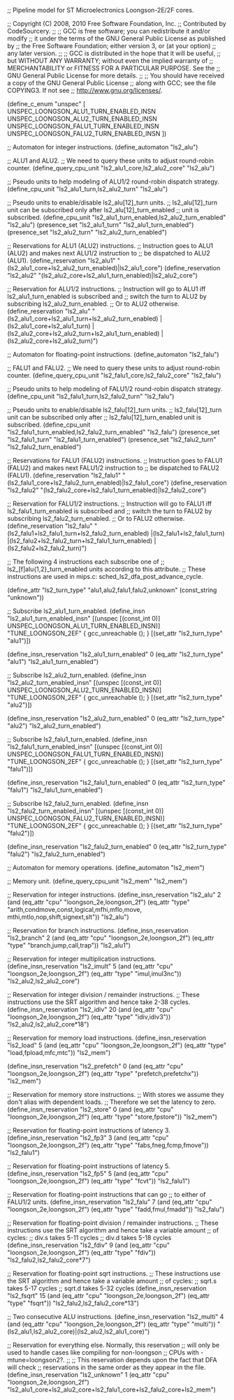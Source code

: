 ;; Pipeline model for ST Microelectronics Loongson-2E/2F cores.

;; Copyright (C) 2008, 2010 Free Software Foundation, Inc.
;; Contributed by CodeSourcery.
;;
;; GCC is free software; you can redistribute it and/or modify
;; it under the terms of the GNU General Public License as published by
;; the Free Software Foundation; either version 3, or (at your option)
;; any later version.
;;
;; GCC is distributed in the hope that it will be useful,
;; but WITHOUT ANY WARRANTY; without even the implied warranty of
;; MERCHANTABILITY or FITNESS FOR A PARTICULAR PURPOSE.  See the
;; GNU General Public License for more details.
;;
;; You should have received a copy of the GNU General Public License
;; along with GCC; see the file COPYING3.  If not see
;; <http://www.gnu.org/licenses/>.

(define_c_enum "unspec" [
  UNSPEC_LOONGSON_ALU1_TURN_ENABLED_INSN
  UNSPEC_LOONGSON_ALU2_TURN_ENABLED_INSN
  UNSPEC_LOONGSON_FALU1_TURN_ENABLED_INSN
  UNSPEC_LOONGSON_FALU2_TURN_ENABLED_INSN
])

;; Automaton for integer instructions.
(define_automaton "ls2_alu")

;; ALU1 and ALU2.
;; We need to query these units to adjust round-robin counter.
(define_query_cpu_unit "ls2_alu1_core,ls2_alu2_core" "ls2_alu")

;; Pseudo units to help modeling of ALU1/2 round-robin dispatch strategy.
(define_cpu_unit "ls2_alu1_turn,ls2_alu2_turn" "ls2_alu")

;; Pseudo units to enable/disable ls2_alu[12]_turn units.
;; ls2_alu[12]_turn unit can be subscribed only after ls2_alu[12]_turn_enabled
;; unit is subscribed.
(define_cpu_unit "ls2_alu1_turn_enabled,ls2_alu2_turn_enabled" "ls2_alu")
(presence_set "ls2_alu1_turn" "ls2_alu1_turn_enabled")
(presence_set "ls2_alu2_turn" "ls2_alu2_turn_enabled")

;; Reservations for ALU1 (ALU2) instructions.
;; Instruction goes to ALU1 (ALU2) and makes next ALU1/2 instruction to
;; be dispatched to ALU2 (ALU1).
(define_reservation "ls2_alu1"
  "(ls2_alu1_core+ls2_alu2_turn_enabled)|ls2_alu1_core")
(define_reservation "ls2_alu2"
  "(ls2_alu2_core+ls2_alu1_turn_enabled)|ls2_alu2_core")

;; Reservation for ALU1/2 instructions.
;; Instruction will go to ALU1 iff ls2_alu1_turn_enabled is subscribed and
;; switch the turn to ALU2 by subscribing ls2_alu2_turn_enabled.
;; Or to ALU2 otherwise.
(define_reservation "ls2_alu"
  "(ls2_alu1_core+ls2_alu1_turn+ls2_alu2_turn_enabled)
   |(ls2_alu1_core+ls2_alu1_turn)
   |(ls2_alu2_core+ls2_alu2_turn+ls2_alu1_turn_enabled)
   |(ls2_alu2_core+ls2_alu2_turn)")

;; Automaton for floating-point instructions.
(define_automaton "ls2_falu")

;; FALU1 and FALU2.
;; We need to query these units to adjust round-robin counter.
(define_query_cpu_unit "ls2_falu1_core,ls2_falu2_core" "ls2_falu")

;; Pseudo units to help modeling of FALU1/2 round-robin dispatch strategy.
(define_cpu_unit "ls2_falu1_turn,ls2_falu2_turn" "ls2_falu")

;; Pseudo units to enable/disable ls2_falu[12]_turn units.
;; ls2_falu[12]_turn unit can be subscribed only after
;; ls2_falu[12]_turn_enabled unit is subscribed.
(define_cpu_unit "ls2_falu1_turn_enabled,ls2_falu2_turn_enabled" "ls2_falu")
(presence_set "ls2_falu1_turn" "ls2_falu1_turn_enabled")
(presence_set "ls2_falu2_turn" "ls2_falu2_turn_enabled")

;; Reservations for FALU1 (FALU2) instructions.
;; Instruction goes to FALU1 (FALU2) and makes next FALU1/2 instruction to
;; be dispatched to FALU2 (FALU1).
(define_reservation "ls2_falu1"
  "(ls2_falu1_core+ls2_falu2_turn_enabled)|ls2_falu1_core")
(define_reservation "ls2_falu2"
  "(ls2_falu2_core+ls2_falu1_turn_enabled)|ls2_falu2_core")

;; Reservation for FALU1/2 instructions.
;; Instruction will go to FALU1 iff ls2_falu1_turn_enabled is subscribed and
;; switch the turn to FALU2 by subscribing ls2_falu2_turn_enabled.
;; Or to FALU2 otherwise.
(define_reservation "ls2_falu"
  "(ls2_falu1+ls2_falu1_turn+ls2_falu2_turn_enabled)
   |(ls2_falu1+ls2_falu1_turn)
   |(ls2_falu2+ls2_falu2_turn+ls2_falu1_turn_enabled)
   |(ls2_falu2+ls2_falu2_turn)")

;; The following 4 instructions each subscribe one of
;; ls2_[f]alu{1,2}_turn_enabled units according to this attribute.
;; These instructions are used in mips.c: sched_ls2_dfa_post_advance_cycle.

(define_attr "ls2_turn_type" "alu1,alu2,falu1,falu2,unknown"
  (const_string "unknown"))

;; Subscribe ls2_alu1_turn_enabled.
(define_insn "ls2_alu1_turn_enabled_insn"
  [(unspec [(const_int 0)] UNSPEC_LOONGSON_ALU1_TURN_ENABLED_INSN)]
  "TUNE_LOONGSON_2EF"
  { gcc_unreachable (); }
  [(set_attr "ls2_turn_type" "alu1")])

(define_insn_reservation "ls2_alu1_turn_enabled" 0
  (eq_attr "ls2_turn_type" "alu1")
  "ls2_alu1_turn_enabled")

;; Subscribe ls2_alu2_turn_enabled.
(define_insn "ls2_alu2_turn_enabled_insn"
  [(unspec [(const_int 0)] UNSPEC_LOONGSON_ALU2_TURN_ENABLED_INSN)]
  "TUNE_LOONGSON_2EF"
  { gcc_unreachable (); }
  [(set_attr "ls2_turn_type" "alu2")])

(define_insn_reservation "ls2_alu2_turn_enabled" 0
  (eq_attr "ls2_turn_type" "alu2")
  "ls2_alu2_turn_enabled")

;; Subscribe ls2_falu1_turn_enabled.
(define_insn "ls2_falu1_turn_enabled_insn"
  [(unspec [(const_int 0)] UNSPEC_LOONGSON_FALU1_TURN_ENABLED_INSN)]
  "TUNE_LOONGSON_2EF"
  { gcc_unreachable (); }
  [(set_attr "ls2_turn_type" "falu1")])

(define_insn_reservation "ls2_falu1_turn_enabled" 0
  (eq_attr "ls2_turn_type" "falu1")
  "ls2_falu1_turn_enabled")

;; Subscribe ls2_falu2_turn_enabled.
(define_insn "ls2_falu2_turn_enabled_insn"
  [(unspec [(const_int 0)] UNSPEC_LOONGSON_FALU2_TURN_ENABLED_INSN)]
  "TUNE_LOONGSON_2EF"
  { gcc_unreachable (); }
  [(set_attr "ls2_turn_type" "falu2")])

(define_insn_reservation "ls2_falu2_turn_enabled" 0
  (eq_attr "ls2_turn_type" "falu2")
  "ls2_falu2_turn_enabled")

;; Automaton for memory operations.
(define_automaton "ls2_mem")

;; Memory unit.
(define_query_cpu_unit "ls2_mem" "ls2_mem")

;; Reservation for integer instructions.
(define_insn_reservation "ls2_alu" 2
  (and (eq_attr "cpu" "loongson_2e,loongson_2f")
       (eq_attr "type" "arith,condmove,const,logical,mfhi,mflo,move,
                        mthi,mtlo,nop,shift,signext,slt"))
  "ls2_alu")

;; Reservation for branch instructions.
(define_insn_reservation "ls2_branch" 2
  (and (eq_attr "cpu" "loongson_2e,loongson_2f")
       (eq_attr "type" "branch,jump,call,trap"))
  "ls2_alu1")

;; Reservation for integer multiplication instructions.
(define_insn_reservation "ls2_imult" 5
  (and (eq_attr "cpu" "loongson_2e,loongson_2f")
       (eq_attr "type" "imul,imul3nc"))
  "ls2_alu2,ls2_alu2_core")

;; Reservation for integer division / remainder instructions.
;; These instructions use the SRT algorithm and hence take 2-38 cycles.
(define_insn_reservation "ls2_idiv" 20
  (and (eq_attr "cpu" "loongson_2e,loongson_2f")
       (eq_attr "type" "idiv,idiv3"))
  "ls2_alu2,ls2_alu2_core*18")

;; Reservation for memory load instructions.
(define_insn_reservation "ls2_load" 5
  (and (eq_attr "cpu" "loongson_2e,loongson_2f")
       (eq_attr "type" "load,fpload,mfc,mtc"))
  "ls2_mem")

(define_insn_reservation "ls2_prefetch" 0
  (and (eq_attr "cpu" "loongson_2e,loongson_2f")
       (eq_attr "type" "prefetch,prefetchx"))
  "ls2_mem")

;; Reservation for memory store instructions.
;; With stores we assume they don't alias with dependent loads.
;; Therefore we set the latency to zero.
(define_insn_reservation "ls2_store" 0
  (and (eq_attr "cpu" "loongson_2e,loongson_2f")
       (eq_attr "type" "store,fpstore"))
  "ls2_mem")

;; Reservation for floating-point instructions of latency 3.
(define_insn_reservation "ls2_fp3" 3
  (and (eq_attr "cpu" "loongson_2e,loongson_2f")
       (eq_attr "type" "fabs,fneg,fcmp,fmove"))
  "ls2_falu1")

;; Reservation for floating-point instructions of latency 5.
(define_insn_reservation "ls2_fp5" 5
  (and (eq_attr "cpu" "loongson_2e,loongson_2f")
       (eq_attr "type" "fcvt"))
  "ls2_falu1")

;; Reservation for floating-point instructions that can go
;; to either of FALU1/2 units.
(define_insn_reservation "ls2_falu" 7
  (and (eq_attr "cpu" "loongson_2e,loongson_2f")
       (eq_attr "type" "fadd,fmul,fmadd"))
  "ls2_falu")

;; Reservation for floating-point division / remainder instructions.
;; These instructions use the SRT algorithm and hence take a variable amount
;; of cycles:
;; div.s takes 5-11 cycles
;; div.d takes 5-18 cycles
(define_insn_reservation "ls2_fdiv" 9
  (and (eq_attr "cpu" "loongson_2e,loongson_2f")
       (eq_attr "type" "fdiv"))
  "ls2_falu2,ls2_falu2_core*7")

;; Reservation for floating-point sqrt instructions.
;; These instructions use the SRT algorithm and hence take a variable amount
;; of cycles:
;; sqrt.s takes 5-17 cycles
;; sqrt.d takes 5-32 cycles
(define_insn_reservation "ls2_fsqrt" 15
  (and (eq_attr "cpu" "loongson_2e,loongson_2f")
       (eq_attr "type" "fsqrt"))
  "ls2_falu2,ls2_falu2_core*13")

;; Two consecutive ALU instructions.
(define_insn_reservation "ls2_multi" 4
  (and (eq_attr "cpu" "loongson_2e,loongson_2f")
       (eq_attr "type" "multi"))
  "(ls2_alu1,ls2_alu2_core)|(ls2_alu2,ls2_alu1_core)")

;; Reservation for everything else.  Normally, this reservation
;; will only be used to handle cases like compiling for non-loongson
;; CPUs with -mtune=loongson2?.
;;
;; This reservation depends upon the fact that DFA will check
;; reservations in the same order as they appear in the file.
(define_insn_reservation "ls2_unknown" 1
  (eq_attr "cpu" "loongson_2e,loongson_2f")
  "ls2_alu1_core+ls2_alu2_core+ls2_falu1_core+ls2_falu2_core+ls2_mem")
